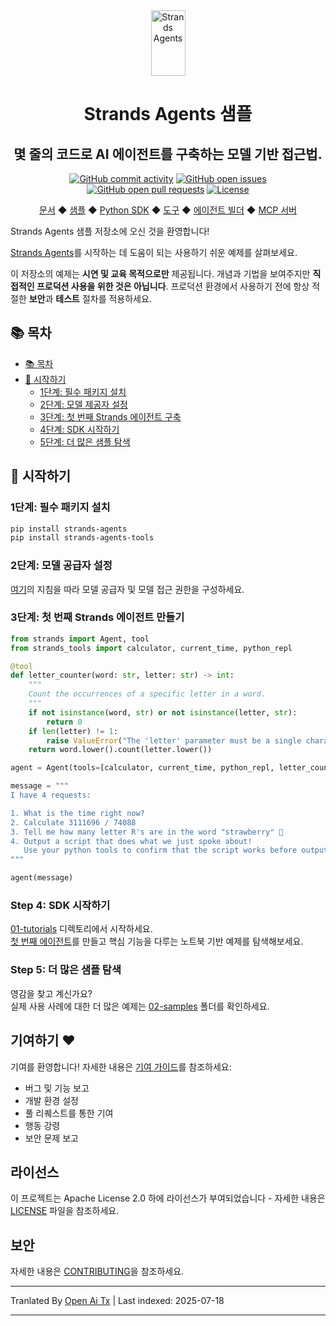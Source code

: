 <div align="center">
  <div>
    <a href="https://strandsagents.com">
      <img src="https://strandsagents.com/latest/assets/logo-auto.svg" alt="Strands Agents" width="55px" height="105px">
    </a>
  </div>

  <h1>
    Strands Agents 샘플
  </h1>

  <h2>
    몇 줄의 코드로 AI 에이전트를 구축하는 모델 기반 접근법.
  </h2>

  <div align="center">
    <a href="https://github.com/strands-agents/samples/graphs/commit-activity"><img alt="GitHub commit activity" src="https://img.shields.io/github/commit-activity/m/strands-agents/samples"/></a>
    <a href="https://github.com/strands-agents/samples/issues"><img alt="GitHub open issues" src="https://img.shields.io/github/issues/strands-agents/samples"/></a>
    <a href="https://github.com/strands-agents/samples/pulls"><img alt="GitHub open pull requests" src="https://img.shields.io/github/issues-pr/strands-agents/samples"/></a>
    <a href="https://github.com/strands-agents/samples/blob/main/LICENSE"><img alt="License" src="https://img.shields.io/github/license/strands-agents/samples"/></a>
  </div>
  
  <p>
    <a href="https://strandsagents.com/">문서</a>
    ◆ <a href="https://github.com/strands-agents/samples">샘플</a>
    ◆ <a href="https://github.com/strands-agents/sdk-python">Python SDK</a>
    ◆ <a href="https://github.com/strands-agents/tools">도구</a>
    ◆ <a href="https://github.com/strands-agents/agent-builder">에이전트 빌더</a>
    ◆ <a href="https://github.com/strands-agents/mcp-server">MCP 서버</a>
  </p>
</div>

Strands Agents 샘플 저장소에 오신 것을 환영합니다!

<a href="https://strandsagents.com">Strands Agents</a>를 시작하는 데 도움이 되는 사용하기 쉬운 예제를 살펴보세요.

이 저장소의 예제는 **시연 및 교육 목적으로만** 제공됩니다. 개념과 기법을 보여주지만 **직접적인 프로덕션 사용을 위한 것은 아닙니다**. 프로덕션 환경에서 사용하기 전에 항상 적절한 **보안**과 **테스트** 절차를 적용하세요.

## 📚 목차

- [📚 목차](#-목차)
- [🏁 시작하기](#-시작하기)
  - [1단계: 필수 패키지 설치](#1단계-필수-패키지-설치)
  - [2단계: 모델 제공자 설정](#2단계-모델-제공자-설정)
  - [3단계: 첫 번째 Strands 에이전트 구축](#3단계-첫-번째-strands-에이전트-구축)
  - [4단계: SDK 시작하기](#4단계-sdk-시작하기)
  - [5단계: 더 많은 샘플 탐색](#5단계-더-많은-샘플-탐색)

## 🏁 시작하기

### 1단계: 필수 패키지 설치

```bash
pip install strands-agents
pip install strands-agents-tools
```
### 2단계: 모델 공급자 설정

[여기](https://strandsagents.com/latest/user-guide/quickstart/#model-providers)의 지침을 따라 모델 공급자 및 모델 접근 권한을 구성하세요.

### 3단계: 첫 번째 Strands 에이전트 만들기


```python
from strands import Agent, tool
from strands_tools import calculator, current_time, python_repl

@tool
def letter_counter(word: str, letter: str) -> int:
    """
    Count the occurrences of a specific letter in a word.
    """
    if not isinstance(word, str) or not isinstance(letter, str):
        return 0
    if len(letter) != 1:
        raise ValueError("The 'letter' parameter must be a single character")
    return word.lower().count(letter.lower())

agent = Agent(tools=[calculator, current_time, python_repl, letter_counter])

message = """
I have 4 requests:

1. What is the time right now?
2. Calculate 3111696 / 74088
3. Tell me how many letter R's are in the word "strawberry" 🍓
4. Output a script that does what we just spoke about!
   Use your python tools to confirm that the script works before outputting it
"""

agent(message)
```
### Step 4: SDK 시작하기

[01-tutorials](./01-tutorials/) 디렉토리에서 시작하세요.  
[첫 번째 에이전트](./01-tutorials/01-fundamentals/01-first-agent/)를 만들고 핵심 기능을 다루는 노트북 기반 예제를 탐색해보세요.

### Step 5: 더 많은 샘플 탐색

영감을 찾고 계신가요?  
실제 사용 사례에 대한 더 많은 예제는 [02-samples](./02-samples/) 폴더를 확인하세요.

## 기여하기 ❤️

기여를 환영합니다! 자세한 내용은 [기여 가이드](https://raw.githubusercontent.com/strands-agents/samples/main/CONTRIBUTING.md)를 참조하세요:  
- 버그 및 기능 보고  
- 개발 환경 설정  
- 풀 리퀘스트를 통한 기여  
- 행동 강령  
- 보안 문제 보고  

## 라이선스

이 프로젝트는 Apache License 2.0 하에 라이선스가 부여되었습니다 - 자세한 내용은 [LICENSE](LICENSE) 파일을 참조하세요.

## 보안

자세한 내용은 [CONTRIBUTING](https://raw.githubusercontent.com/strands-agents/samples/main/CONTRIBUTING.md#security-issue-notifications)을 참조하세요.



---

Tranlated By [Open Ai Tx](https://github.com/OpenAiTx/OpenAiTx) | Last indexed: 2025-07-18

---